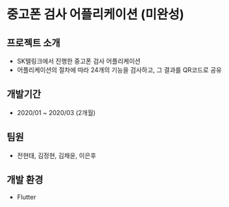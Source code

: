 # 중고폰 검사 어플리케이션 (미완성)

## 프로젝트 소개
* SK텔링크에서 진행한 중고폰 검사 어플리케이션
* 어플리케이션의 절차에 따라 24개의 기능을 검사하고, 그 결과를 QR코드로 공유

## 개발기간
* 2020/01 ~ 2020/03 (2개월)

## 팀원
* 전현태, 김정현, 김채윤, 이은후

## 개발 환경
* Flutter 
